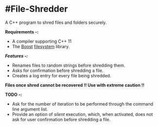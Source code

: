 #File-Shredder
=============

A C++ program to shred files and folders securely.

**Requirements -:**
 - A compiler supporting C++ 11
 - The [Boost][1] [filesystem][2] library.
 
***Features -:***

- Renames files to random strings before shredding them.
- Asks for confirmation before shredding a file.
- Creates a log entry for every file being shredded.

**Files once shred cannot be recovered !! Use with extreme caution !!**

**TODO -:**

- Ask for the number of iteration to be performed through the command line argument list.
- Provide an option of *silent* execution, which, when activated, does not ask for user confirmation before shredding a file.

[1]:http://www.boost.org
[2]:http://www.boost.org/doc/libs/1_57_0/libs/filesystem/doc/index.htm
